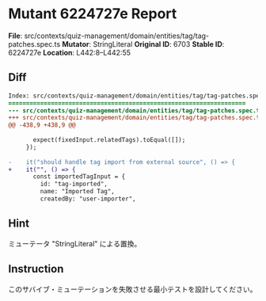 # Mutant 6224727e Report

**File**: src/contexts/quiz-management/domain/entities/tag/tag-patches.spec.ts
**Mutator**: StringLiteral
**Original ID**: 6703
**Stable ID**: 6224727e
**Location**: L442:8–L442:55

## Diff

```diff
Index: src/contexts/quiz-management/domain/entities/tag/tag-patches.spec.ts
===================================================================
--- src/contexts/quiz-management/domain/entities/tag/tag-patches.spec.ts	original
+++ src/contexts/quiz-management/domain/entities/tag/tag-patches.spec.ts	mutated #6703
@@ -438,9 +438,9 @@
 
       expect(fixedInput.relatedTags).toEqual([]);
     });
 
-    it("should handle tag import from external source", () => {
+    it("", () => {
       const importedTagInput = {
         id: "tag-imported",
         name: "Imported Tag",
         createdBy: "user-importer",
```

## Hint

ミューテータ "StringLiteral" による置換。

## Instruction

このサバイブ・ミューテーションを失敗させる最小テストを設計してください。
